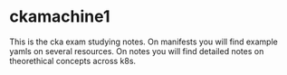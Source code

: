 # ckamachine1

This is the cka exam studying notes.
On manifests you will find example yamls on several resources.
On notes you will find detailed notes on theorethical concepts across k8s.
